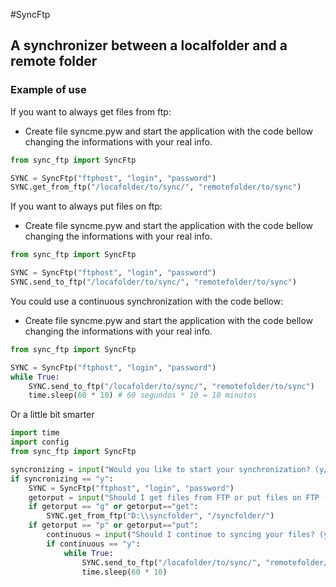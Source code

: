 #SyncFtp
## A synchronizer between a localfolder and a remote folder

### Example of use

If you want to always get files from ftp:
* Create file syncme.pyw and start the application with the code bellow changing the informations with your real info.

```python
from sync_ftp import SyncFtp

SYNC = SyncFtp("ftphost", "login", "password")
SYNC.get_from_ftp("/locafolder/to/sync/", "remotefolder/to/sync")
```

If you want to always put files on ftp:
* Create file syncme.pyw and start the application with the code bellow changing the informations with your real info.

```python
from sync_ftp import SyncFtp

SYNC = SyncFtp("ftphost", "login", "password")
SYNC.send_to_ftp("/locafolder/to/sync/", "remotefolder/to/sync")
```

You could use a continuous synchronization with the code bellow:
* Create file syncme.pyw and start the application with the code bellow changing the informations with your real info.

```python
from sync_ftp import SyncFtp

SYNC = SyncFtp("ftphost", "login", "password")
while True:
    SYNC.send_to_ftp("/locafolder/to/sync/", "remotefolder/to/sync")
    time.sleep(60 * 10) # 60 segundos * 10 = 10 minutos
```

Or a little bit smarter

```python
import time
import config
from sync_ftp import SyncFtp

syncronizing = input("Would you like to start your synchronization? (y/n): ")
if syncronizing == "y":
    SYNC = SyncFtp("ftphost", "login", "password")
    getorput = input("Should I get files from FTP or put files on FTP (g/p): ")
    if getorput == "g" or getorput=="get":
        SYNC.get_from_ftp("D:\\syncfolder", "/syncfolder/")
    if getorput == "p" or getorput=="put":
        continuous = input("Should I continue to syncing your files? (y/n): ")
        if continuous == "y":
            while True:
                SYNC.send_to_ftp("/locafolder/to/sync/", "remotefolder/to/sync")
                time.sleep(60 * 10)

```

